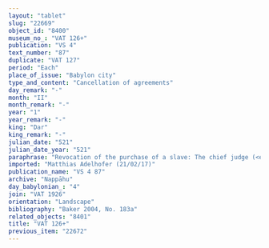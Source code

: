 ```yaml
---
layout: "tablet"
slug: "22669"
object_id: "8400"
museum_no_: "VAT 126+"
publication: "VS 4"
text_number: "87"
duplicate: "VAT 127"
period: "Each"
place_of_issue: "Babylon city"
type_and_content: "Cancellation of agreements"
day_remark: "-"
month: "II"
month_remark: "-"
year: "1"
year_remark: "-"
king: "Dar"
king_remark: "-"
julian_date: "521"
julian_date_year: "521"
paraphrase: "Revocation of the purchase of a slave: The chief judge (<em>sartennu</em>) and the judges (<em>dajānu</em>) revoke the purchase of <strong>C</strong>&nbsp;by <strong>A</strong>&nbsp;from <strong>B</strong> for 2 minas 15 shekels of silver. After the purchase the slave was given to the house of a Persian (<em>&scaron;a bīt parsāyi</em>) of the household of <strong>D</strong>, who sent him back (to <strong>B</strong>?). <strong>A</strong> receives the 2 minas 15 shekels of silver and its interest and he returns the pertaining documents (<em>uˀiltu</em>) to <strong>B</strong>. 4 witnesses and the scribe (Marduk-&scaron;umu-ibni/Bēl-aplu-iddin//Egibi).<br /> &nbsp;<br /> <strong>A</strong> = Habaṣīru/Tabn&ecirc;a; <strong>B </strong>= Iddin-Nab&ucirc;/Nab&ucirc;-bān-zēri//Nappāhu; <strong>C</strong>&nbsp;= Nab&ucirc;-ittannu; <strong>D</strong> = Marduk-&scaron;āpik-zēri<br /> &nbsp;"
imported: "Matthias Adelhofer (21/02/17)"
publication_name: "VS 4 87"
archive: "Nappāhu"
day_babylonian_: "4"
join: "VAT 1926"
orientation: "Landscape"
bibliography: "Baker 2004, No. 183a"
related_objects: "8401"
title: "VAT 126+"
previous_item: "22672"
---
```

